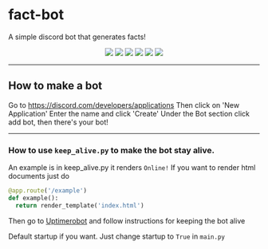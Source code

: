 # fact-bot
A simple discord bot that generates facts!

<p align="center">
  <a href="//github.com/ravost99/fact-bot/releases"><img src="https://img.shields.io/github/v/release/ravost99/fact-bot"></a>
  <a href="//github.com/ravost99/fact-bot/commits/main"><img src="https://img.shields.io/github/last-commit/ravost99/fact-bot"></a>
  <a href="//github.com/ravost99/fact-bot/releases"><img src="https://img.shields.io/github/downloads/ravost99/fact-bot/total"></a>
  <a href="//github.com/ravost99/fact-bot/blob/main/LICENSE.md"><img src="https://img.shields.io/github/license/ravost99/fact-bot"></a>
  <a href="//github.com/ravost99/fact-bot"><img src="https://img.shields.io/github/languages/code-size/ravost99/fact-bot"></a>
  <a href="//github.com/ravost99/fact-bot/issues"><img src="https://img.shields.io/github/issues-raw/ravost99/fact-bot"></a>
</p>

-------
## How to make a bot
Go to https://discord.com/developers/applications
Then click on 'New Application'
Enter the name and click 'Create'
Under the Bot section click add bot, then there's your bot!


-------
### How to use `keep_alive.py` to make the bot stay alive.

An example is in keep_alive.py it renders `Online!`
If you want to render html documents just do
```py
@app.route('/example')
def example():
  return render_template('index.html')
```
Then go to [Uptimerobot](https://Uptimerobot.com/) and follow instructions for keeping the bot alive

Default startup if you want. Just change startup to `True` in `main.py`